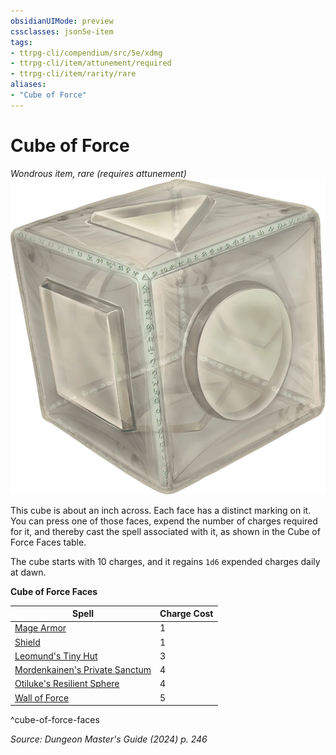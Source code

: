 ```yaml
---
obsidianUIMode: preview
cssclasses: json5e-item
tags:
- ttrpg-cli/compendium/src/5e/xdmg
- ttrpg-cli/item/attunement/required
- ttrpg-cli/item/rarity/rare
aliases: 
- "Cube of Force"
---
```

# Cube of Force
*Wondrous item, rare (requires attunement)*  
![](Misc%20Files/CLI/compendium/items/img/cube-of-force.webp#right)


This cube is about an inch across. Each face has a distinct marking on it. You can press one of those faces, expend the number of charges required for it, and thereby cast the spell associated with it, as shown in the Cube of Force Faces table.

The cube starts with 10 charges, and it regains `1d6` expended charges daily at dawn.

**Cube of Force Faces**

| Spell | Charge Cost |
|-------|-------------|
| [Mage Armor](Misc%20Files/CLI/compendium/spells/mage-armor-xphb.md) | 1 |
| [Shield](Misc%20Files/CLI/compendium/spells/shield-xphb.md) | 1 |
| [Leomund's Tiny Hut](Misc%20Files/CLI/compendium/spells/leomunds-tiny-hut-xphb.md) | 3 |
| [Mordenkainen's Private Sanctum](Misc%20Files/CLI/compendium/spells/mordenkainens-private-sanctum-xphb.md) | 4 |
| [Otiluke's Resilient Sphere](Misc%20Files/CLI/compendium/spells/otilukes-resilient-sphere-xphb.md) | 4 |
| [Wall of Force](Misc%20Files/CLI/compendium/spells/wall-of-force-xphb.md) | 5 |
^cube-of-force-faces

*Source: Dungeon Master's Guide (2024) p. 246*